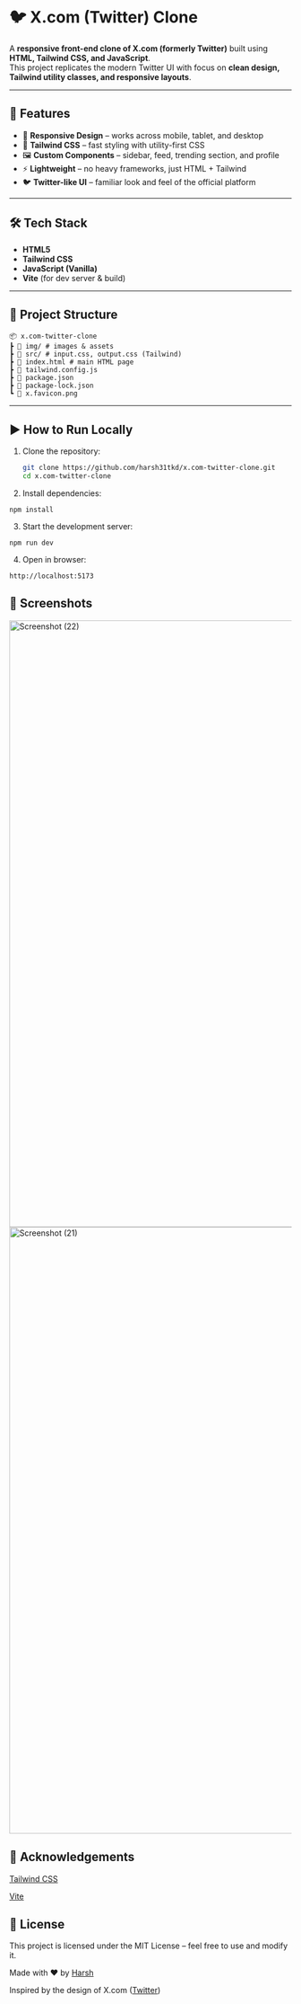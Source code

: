 # 🐦 X.com (Twitter) Clone

A **responsive front-end clone of X.com (formerly Twitter)** built using **HTML, Tailwind CSS, and JavaScript**.  
This project replicates the modern Twitter UI with focus on **clean design, Tailwind utility classes, and responsive layouts**.

---

## 🚀 Features
- 📱 **Responsive Design** – works across mobile, tablet, and desktop
- 🎨 **Tailwind CSS** – fast styling with utility-first CSS
- 🖼️ **Custom Components** – sidebar, feed, trending section, and profile
- ⚡ **Lightweight** – no heavy frameworks, just HTML + Tailwind
- 🐦 **Twitter-like UI** – familiar look and feel of the official platform

---

## 🛠️ Tech Stack
- **HTML5**
- **Tailwind CSS**
- **JavaScript (Vanilla)**
- **Vite** (for dev server & build)

---

## 📂 Project Structure
```
📦 x.com-twitter-clone
┣ 📂 img/ # images & assets
┣ 📂 src/ # input.css, output.css (Tailwind)
┣ 📜 index.html # main HTML page
┣ 📜 tailwind.config.js
┣ 📜 package.json
┣ 📜 package-lock.json
┗ 📜 x.favicon.png
```

---

## ▶️ How to Run Locally
1. Clone the repository:
   ```bash
   git clone https://github.com/harsh31tkd/x.com-twitter-clone.git
   cd x.com-twitter-clone
   ```
2. Install dependencies:
  ```
  npm install
  ```
3. Start the development server:
  ```
  npm run dev
  ```
4. Open in browser:
  ```
  http://localhost:5173
   ```
## 📸 Screenshots
<img width="1920" height="1080" alt="Screenshot (22)" src="https://github.com/user-attachments/assets/c67a60aa-a52e-43bb-85ec-7793e700a601" />
<img width="1920" height="1080" alt="Screenshot (21)" src="https://github.com/user-attachments/assets/87be9776-8871-4693-ad99-1b61cfb1be57" />

## 🙌 Acknowledgements

[Tailwind CSS](https://tailwindcss.com/?utm_source=chatgpt.com)

[Vite](https://vite.dev/?utm_source=chatgpt.com)

## 📜 License

This project is licensed under the MIT License – feel free to use and modify it.

Made with ❤️ by [Harsh](https://github.com/harsh31tkd)

Inspired by the design of X.com ([Twitter](https://x.com/home))
